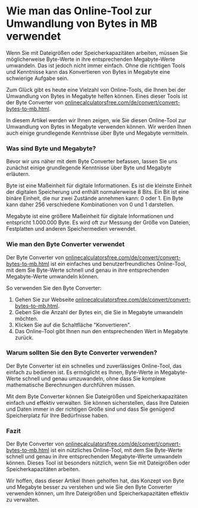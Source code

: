 Wie man das Online-Tool zur Umwandlung von Bytes in MB verwendet
================================================================

Wenn Sie mit Dateigrößen oder Speicherkapazitäten arbeiten, müssen Sie möglicherweise Byte-Werte in ihre entsprechenden Megabyte-Werte umwandeln. Das ist jedoch nicht immer einfach. Ohne die richtigen Tools und Kenntnisse kann das Konvertieren von Bytes in Megabyte eine schwierige Aufgabe sein.

Zum Glück gibt es heute eine Vielzahl von Online-Tools, die Ihnen bei der Umwandlung von Bytes in Megabyte helfen können. Eines dieser Tools ist der Byte Converter von [onlinecalculatorsfree.com/de/convert/convert-bytes-to-mb.html](http://onlinecalculatorsfree.com/de/convert/convert-bytes-to-mb.html).

In diesem Artikel werden wir Ihnen zeigen, wie Sie diesen Online-Tool zur Umwandlung von Bytes in Megabyte verwenden können. Wir werden Ihnen auch einige grundlegende Kenntnisse über Byte und Megabyte vermitteln.

### Was sind Byte und Megabyte?

Bevor wir uns näher mit dem Byte Converter befassen, lassen Sie uns zunächst einige grundlegende Kenntnisse über Byte und Megabyte erläutern.

Byte ist eine Maßeinheit für digitale Informationen. Es ist die kleinste Einheit der digitalen Speicherung und enthält normalerweise 8 Bits. Ein Bit ist eine binäre Einheit, die nur zwei Zustände annehmen kann: 0 oder 1. Ein Byte kann daher 256 verschiedene Kombinationen von 0 und 1 darstellen.

Megabyte ist eine größere Maßeinheit für digitale Informationen und entspricht 1.000.000 Byte. Es wird oft zur Messung der Größe von Dateien, Festplatten und anderen Speichermedien verwendet.

### Wie man den Byte Converter verwendet

Der Byte Converter von [onlinecalculatorsfree.com/de/convert/convert-bytes-to-mb.html](http://onlinecalculatorsfree.com/de/convert/convert-bytes-to-mb.html) ist ein einfaches und benutzerfreundliches Online-Tool, mit dem Sie Byte-Werte schnell und genau in ihre entsprechenden Megabyte-Werte umwandeln können.

So verwenden Sie den Byte Converter:

1. Gehen Sie zur Webseite [onlinecalculatorsfree.com/de/convert/convert-bytes-to-mb.html](http://onlinecalculatorsfree.com/de/convert/convert-bytes-to-mb.html).
2. Geben Sie die Anzahl der Bytes ein, die Sie in Megabyte umwandeln möchten.
3. Klicken Sie auf die Schaltfläche "Konvertieren".
4. Das Online-Tool gibt Ihnen nun den entsprechenden Wert in Megabyte zurück.

### Warum sollten Sie den Byte Converter verwenden?

Der Byte Converter ist ein schnelles und zuverlässiges Online-Tool, das einfach zu bedienen ist. Es ermöglicht es Ihnen, Byte-Werte in Megabyte-Werte schnell und genau umzuwandeln, ohne dass Sie komplexe mathematische Berechnungen durchführen müssen.

Mit dem Byte Converter können Sie Dateigrößen und Speicherkapazitäten einfach und effektiv verwalten. Sie können sicherstellen, dass Ihre Dateien und Daten immer in der richtigen Größe sind und dass Sie genügend Speicherplatz für Ihre Bedürfnisse haben.

### Fazit

Der Byte Converter von [onlinecalculatorsfree.com/de/convert/convert-bytes-to-mb.html](http://onlinecalculatorsfree.com/de/convert/convert-bytes-to-mb.html) ist ein nützliches Online-Tool, mit dem Sie Byte-Werte schnell und genau in ihre entsprechenden Megabyte-Werte umwandeln können. Dieses Tool ist besonders nützlich, wenn Sie mit Dateigrößen oder Speicherkapazitäten arbeiten.

Wir hoffen, dass dieser Artikel Ihnen geholfen hat, das Konzept von Byte und Megabyte besser zu verstehen und wie Sie den Byte Converter verwenden können, um Ihre Dateigrößen und Speicherkapazitäten effektiv zu verwalten.